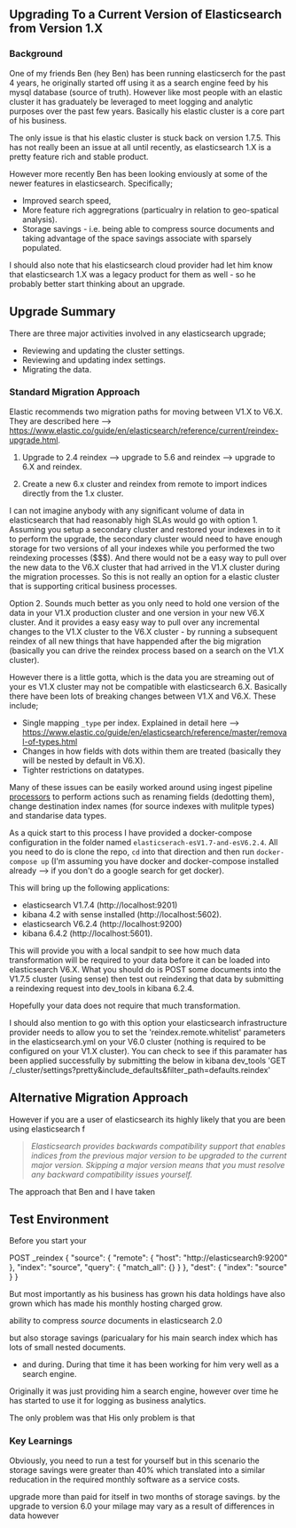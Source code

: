 ## Upgrading To a Current Version of Elasticsearch from Version 1.X

### Background
One of my friends Ben (hey Ben) has been running elasticserch for the past 4 years, he originally started off using it as a search engine feed by his mysql database (source of truth). However like most people with an elastic cluster it has graduately be leveraged to meet logging and analytic purposes over the past few years. Basically his elastic cluster is a core part of his business. 

The only issue is that his elastic cluster is stuck back on version 1.7.5. This has not really been an issue at all until recently, as elasticsearch 1.X is a pretty feature rich and stable product. 

However more recently Ben has been looking enviously at some of the newer features in elasticsearch. Specifically;
- Improved search speed, 
- More feature rich aggregrations (particualry in relation to geo-spatical analysis). 
- Storage savings - i.e. being able to compress source documents and taking advantage of the space savings associate with sparsely populated.

I should also note that his elasticsearch cloud provider had let him know that elasticsearch 1.X was a legacy product for them as well - so he probably better start thinking about an upgrade.  

## Upgrade Summary

There are three major activities involved in any elasticsearch upgrade; 
- Reviewing and updating the cluster settings.
- Reviewing and updating index settings. 
- Migrating the data.

### Standard Migration Approach

Elastic recommends two migration paths for moving between V1.X to V6.X. They are described here --> https://www.elastic.co/guide/en/elasticsearch/reference/current/reindex-upgrade.html.

1. Upgrade to 2.4 reindex --> upgrade to 5.6 and reindex --> upgrade to 6.X and reindex. 

2. Create a new 6.x cluster and reindex from remote to import indices directly from the 1.x cluster.

I can not imagine anybody with any significant volume of data in elasticsearch that had reasonably high SLAs would go with option 1. Assuming you setup a secondary cluster and restored your indexes in to it to perform the upgrade, the secondary cluster would need to have enough storage for two versions of all your indexes while you performed the two reindexing processes ($$$). And there would not be a easy way to pull over the new data to the V6.X cluster that had arrived in the V1.X cluster during the migration processes. So this is not really an option for a elastic cluster that is supporting critical business processes. 

Option 2. Sounds much better as you only need to hold one version of the data in your V1.X production cluster and one version in your new V6.X cluster. And it provides a easy easy way to pull over any incremental changes to the V1.X cluster to the V6.X cluster - by running a subsequent reindex of all new things that have happended after the big migration (basically you can drive the reindex process based on a search on the V1.X cluster). 

However there is a little gotta, which is the data you are streaming out of your es V1.X cluster may not be compatible with elasticsearch 6.X. Basically there have been lots of breaking changes between V1.X and V6.X. These include;
- Single mapping `_type` per index. Explained in detail here -->  https://www.elastic.co/guide/en/elasticsearch/reference/master/removal-of-types.html
- Changes in how fields with dots within them are treated (basically they will be nested by default in V6.X). 
- Tighter restrictions on datatypes. 

Many of these issues can be easily worked around using ingest pipeline [processors](https://www.elastic.co/guide/en/elasticsearch/reference/master/ingest-processors.html) to perform actions such as renaming fields (dedotting them), change destination index names (for source indexes with mulitple types) and standarise data types. 

As a quick start to this process I have provided a docker-compose configuration in the folder named `elasticserach-esV1.7-and-esV6.2.4`. All you need to do is clone the repo, `cd` into that direction and then run `docker-compose up` (I'm assuming you have docker and docker-compose installed already --> if you don't do a google search for get docker). 

This will bring up the following applications:
- elasticsearch V1.7.4 (http://localhost:9201)
- kibana 4.2 with sense installed (http://localhost:5602). 
- elasticsearch V6.2.4 (http://localhost:9200)
- kibana 6.4.2 (http://localhost:5601). 

This will provide you with a local sandpit to see how much data transformation will be required to your data before it can be loaded into elasticsearch V6.X. What you should do is POST some documents into the V1.7.5 cluster (using sense) then test out reindexing that data by submitting a reindexing request into dev_tools in kibana 6.2.4. 

Hopefully your data does not require that much transformation. 

I should also mention to go with this option your elasticsearch infrastructure provider needs to allow you to set the 'reindex.remote.whitelist' parameters in the elasticsearch.yml on your V6.0 cluster (nothing is required to be configured on your V1.X cluster). You can check to see if this paramater has been applied successfully by submitting the below in kibana dev_tools 'GET /_cluster/settings?pretty&include_defaults&filter_path=defaults.reindex'

## Alternative Migration Approach

However if you are a user of elasticsearch its highly likely that you are  been using elasticsearch f

> _Elasticsearch provides backwards compatibility support that enables indices from the previous major version to be upgraded to the current major version. Skipping a major version means that you must resolve any backward compatibility issues yourself._



 

The approach that Ben and I have taken


## Test Environment 

Before you start your 

POST _reindex
{
  "source": {
    "remote": {
      "host": "http://elasticsearch9:9200"
    },
    "index": "source",
    "query": {
      "match_all": {}
    }
  },
  "dest": {
    "index": "source"
  }
}










But most importantly as his business has grown his data holdings have also grown which has made his monthly hosting charged grow. 

ability to compress _source_ documents in elasticsearch 2.0



but also storage savings (paricualary for his main search index which has lots of small nested documents. 


- and during. During that time it has been working for him very well as a search engine.

Originally it was just providing him a search engine, however over time he has started to use it for logging as business analytics. 


The only problem was that His only problem is that 




### Key Learnings

Obviously, you need to run a test for yourself but in this scenario the storage savings were greater than 40% which translated into a similar reducation in the required monthly software as a service costs. 

upgrade more than paid for itself in two months of storage savings. 
by the upgrade to version 6.0 your milage may vary as a result of differences in data however 


